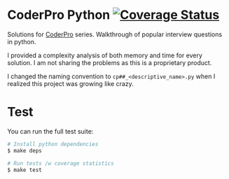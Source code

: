 # CoderPro Python [![Coverage Status](https://coveralls.io/repos/github/sugarraysam/coderpro/badge.svg?branch=main)](https://coveralls.io/github/sugarraysam/coderpro?branch=main)

Solutions for [CoderPro](https://www.techseries.dev/products/coderpro) series. Walkthrough of popular interview questions in python.

I provided a complexity analysis of both memory and time for every solution. I am not sharing the problems as this is a proprietary product.

I changed the naming convention to `cp##_<descriptive_name>.py` when I realized this project was growing like crazy.

# Test

You can run the full test suite:

```bash
# Install python dependencies
$ make deps

# Run tests /w coverage statistics
$ make test
```
